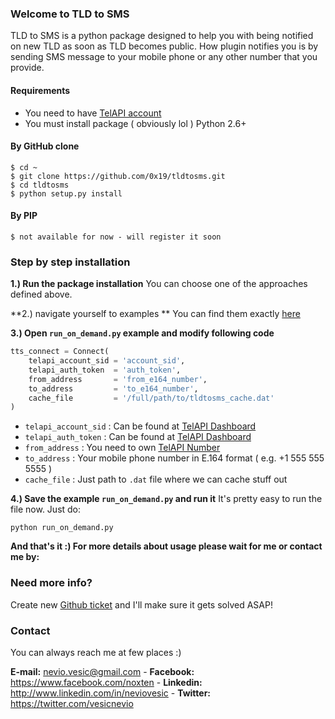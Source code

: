 ### Welcome to TLD to SMS
TLD to SMS is a python package designed to help you with being notified on new TLD as soon as TLD becomes public. How plugin notifies you is by sending SMS message to your mobile phone or any other number that you provide.

#### Requirements

- You need to have [TelAPI account](http://telapi.com)
- You must install package ( obviously lol ) Python 2.6+

#### By GitHub clone

```shell
$ cd ~
$ git clone https://github.com/0x19/tldtosms.git
$ cd tldtosms
$ python setup.py install
```

#### By PIP

```shell
$ not available for now - will register it soon
```

### Step by step installation

**1.) Run the package installation**
You can choose one of the approaches defined above.  

**2.) navigate yourself to examples **
You can find them exactly [here](https://github.com/0x19/tldtosms/tree/master/examples)

**3.) Open `run_on_demand.py` example and modify following code**

```python
tts_connect = Connect(
    telapi_account_sid = 'account_sid',
    telapi_auth_token  = 'auth_token',
    from_address       = 'from_e164_number',
    to_address         = 'to_e164_number',
    cache_file         = '/full/path/to/tldtosms_cache.dat'
)
```

- `telapi_account_sid` : Can be found at [TelAPI Dashboard](https://telapi.com/dashboard)
- `telapi_auth_token`  : Can be found at [TelAPI Dashboard](https://telapi.com/dashboard)
- `from_address`       : You need to own [TelAPI Number](https://www.telapi.com/numbers/)
- `to_address`         : Your mobile phone number in E.164 format ( e.g. +1 555 555 5555 )
- `cache_file`         : Just path to `.dat` file where we can cache stuff out

**4.) Save the example `run_on_demand.py` and run it**
It's pretty easy to run the file now. Just do:

```shell
python run_on_demand.py
```

**And that's it :) For more details about usage please wait for me or contact me by:**

### Need more info?
Create new [Github ticket](https://github.com/0x19/tldtosms/issues) and I'll make sure it gets solved ASAP!

### Contact
You can always reach me at few places :)

**E-mail:**   nevio.vesic@gmail.com - 
**Facebook:** https://www.facebook.com/noxten - 
**Linkedin:** http://www.linkedin.com/in/neviovesic - 
**Twitter:**  https://twitter.com/vesicnevio